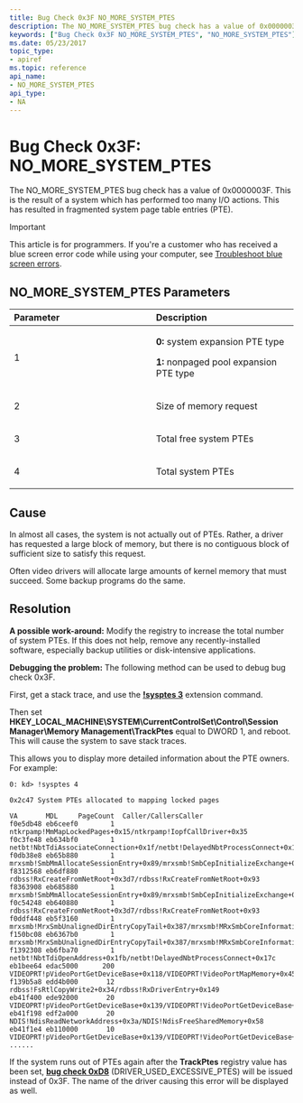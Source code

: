 ```yaml
---
title: Bug Check 0x3F NO_MORE_SYSTEM_PTES
description: The NO_MORE_SYSTEM_PTES bug check has a value of 0x0000003F. This is the result of a system which has performed too many I/O actions.
keywords: ["Bug Check 0x3F NO_MORE_SYSTEM_PTES", "NO_MORE_SYSTEM_PTES"]
ms.date: 05/23/2017
topic_type:
- apiref
ms.topic: reference
api_name:
- NO_MORE_SYSTEM_PTES
api_type:
- NA
---
```


# Bug Check 0x3F: NO\_MORE\_SYSTEM\_PTES


The NO\_MORE\_SYSTEM\_PTES bug check has a value of 0x0000003F. This is the result of a system which has performed too many I/O actions. This has resulted in fragmented system page table entries (PTE).

> [!IMPORTANT]
> This article is for programmers. If you're a customer who has received a blue screen error code while using your computer, see [Troubleshoot blue screen errors](https://www.windows.com/stopcode).


## NO\_MORE\_SYSTEM\_PTES Parameters


<table>
<colgroup>
<col width="50%" />
<col width="50%" />
</colgroup>
<thead>
<tr class="header">
<th align="left">Parameter</th>
<th align="left">Description</th>
</tr>
</thead>
<tbody>
<tr class="odd">
<td align="left"><p>1</p></td>
<td align="left"><p><strong>0:</strong> system expansion PTE type</p>
<p><strong>1:</strong> nonpaged pool expansion PTE type</p></td>
</tr>
<tr class="even">
<td align="left"><p>2</p></td>
<td align="left"><p>Size of memory request</p></td>
</tr>
<tr class="odd">
<td align="left"><p>3</p></td>
<td align="left"><p>Total free system PTEs</p></td>
</tr>
<tr class="even">
<td align="left"><p>4</p></td>
<td align="left"><p>Total system PTEs</p></td>
</tr>
</tbody>
</table>

 

## Cause

In almost all cases, the system is not actually out of PTEs. Rather, a driver has requested a large block of memory, but there is no contiguous block of sufficient size to satisfy this request.

Often video drivers will allocate large amounts of kernel memory that must succeed. Some backup programs do the same.

## Resolution

**A possible work-around:** Modify the registry to increase the total number of system PTEs. If this does not help, remove any recently-installed software, especially backup utilities or disk-intensive applications.

**Debugging the problem:** The following method can be used to debug bug check 0x3F.

First, get a stack trace, and use the [**!sysptes 3**](../debuggercmds/-sysptes.md) extension command.

Then set **HKEY\_LOCAL\_MACHINE\\SYSTEM\\CurrentControlSet\\Control\\Session Manager\\Memory Management\\TrackPtes** equal to DWORD 1, and reboot. This will cause the system to save stack traces.

This allows you to display more detailed information about the PTE owners. For example:

```dbgcmd
0: kd> !sysptes 4

0x2c47 System PTEs allocated to mapping locked pages

VA       MDL     PageCount  Caller/CallersCaller
f0e5db48 eb6ceef0        1 ntkrpamp!MmMapLockedPages+0x15/ntkrpamp!IopfCallDriver+0x35
f0c3fe48 eb634bf0        1 netbt!NbtTdiAssociateConnection+0x1f/netbt!DelayedNbtProcessConnect+0x17c
f0db38e8 eb65b880        1 mrxsmb!SmbMmAllocateSessionEntry+0x89/mrxsmb!SmbCepInitializeExchange+0xda
f8312568 eb6df880        1 rdbss!RxCreateFromNetRoot+0x3d7/rdbss!RxCreateFromNetRoot+0x93
f8363908 eb685880        1 mrxsmb!SmbMmAllocateSessionEntry+0x89/mrxsmb!SmbCepInitializeExchange+0xda
f0c54248 eb640880        1 rdbss!RxCreateFromNetRoot+0x3d7/rdbss!RxCreateFromNetRoot+0x93
f0ddf448 eb5f3160        1 mrxsmb!MrxSmbUnalignedDirEntryCopyTail+0x387/mrxsmb!MRxSmbCoreInformation+0x36
f150bc08 eb6367b0        1 mrxsmb!MrxSmbUnalignedDirEntryCopyTail+0x387/mrxsmb!MRxSmbCoreInformation+0x36
f1392308 eb6fba70        1 netbt!NbtTdiOpenAddress+0x1fb/netbt!DelayedNbtProcessConnect+0x17c
eb1bee64 edac5000      200 VIDEOPRT!pVideoPortGetDeviceBase+0x118/VIDEOPRT!VideoPortMapMemory+0x45
f139b5a8 edd4b000       12 rdbss!FsRtlCopyWrite2+0x34/rdbss!RxDriverEntry+0x149
eb41f400 ede92000       20 VIDEOPRT!pVideoPortGetDeviceBase+0x139/VIDEOPRT!VideoPortGetDeviceBase+0x1b
eb41f198 edf2a000       20 NDIS!NdisReadNetworkAddress+0x3a/NDIS!NdisFreeSharedMemory+0x58
eb41f1e4 eb110000       10 VIDEOPRT!pVideoPortGetDeviceBase+0x139/VIDEOPRT!VideoPortGetDeviceBase+0x1b
......
```

If the system runs out of PTEs again after the **TrackPtes** registry value has been set, [**bug check 0xD8**](bug-check-0xd8--driver-used-excessive-ptes.md) (DRIVER\_USED\_EXCESSIVE\_PTES) will be issued instead of 0x3F. The name of the driver causing this error will be displayed as well.

 

 




